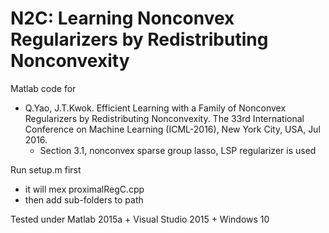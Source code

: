 # N2C: Learning Nonconvex Regularizers by Redistributing Nonconvexity

Matlab code for
- Q.Yao, J.T.Kwok. Efficient Learning with a Family of Nonconvex Regularizers by Redistributing Nonconvexity. 
  The 33rd International Conference on Machine Learning (ICML-2016), New York City, USA, Jul 2016.
  - Section 3.1, nonconvex sparse group lasso, LSP regularizer is used
 
Run setup.m first
- it will mex proximalRegC.cpp
- then add sub-folders to path

Tested under Matlab 2015a + Visual Studio 2015 + Windows 10
